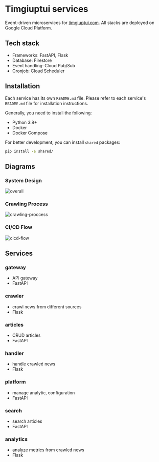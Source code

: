 # Timgiuptui services

Event-driven microservices for [timgiuptui.com](https://timgiuptui.com). All stacks are deployed on Google Cloud Platform.

## Tech stack

- Frameworks: FastAPI, Flask
- Database: Firestore
- Event handling: Cloud Pub/Sub
- Cronjob: Cloud Scheduler

## Installation

Each service has its own `README.md` file. Please refer to each service's `README.md` file for installation instructions.

Generally, you need to install the following:

- Python 3.8+
- Docker
- Docker Compose

For better development, you can install `shared` packages:

```bash
pip install -e shared/
```

## Diagrams

### System Design  

![overall](https://user-images.githubusercontent.com/17960926/216836815-5dcb7527-6714-4103-9561-77a1d77e062f.png)

### Crawling Process  

![crawling-proccess](https://user-images.githubusercontent.com/17960926/216836847-6a86d51c-6784-496b-85ee-d0eef360801a.png)

### CI/CD Flow  

![cicd-flow](https://user-images.githubusercontent.com/17960926/216836862-a5dc2893-9477-4306-9389-0b53b238aa5e.png)

## Services

### gateway

- API gateway
- FastAPI

### crawler

- crawl news from different sources
- Flask

### articles

- CRUD articles
- FastAPI

### handler

- handle crawled news
- Flask

### platform

- manage analytic, configuration
- FastAPI

### search

- search articles
- FastAPI

### analytics

- analyze metrics from crawled news
- Flask
